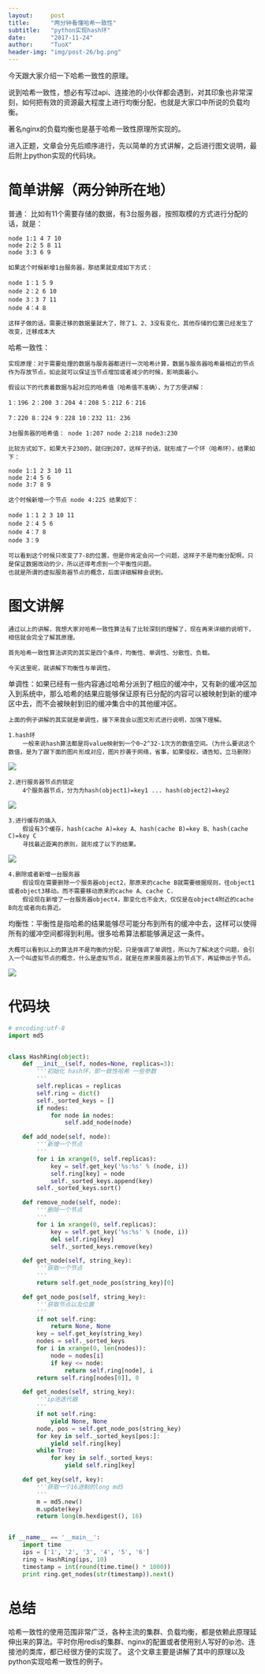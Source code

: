 ```yaml
---
layout:     post
title:      "两分钟看懂哈希一致性"
subtitle:   "python实现hash环"
date:       "2017-11-24"
author:     "TuoX"
header-img: "img/post-26/bg.png"
---
```


今天跟大家介绍一下哈希一致性的原理。

说到哈希一致性，想必有写过api、连接池的小伙伴都会遇到，对其印象也非常深刻，如何把有效的资源最大程度上进行均衡分配，也就是大家口中所说的负载均衡。

著名nginx的负载均衡也是基于哈希一致性原理所实现的。

进入正题，文章会分先后顺序进行，先以简单的方式讲解，之后进行图文说明，最后附上python实现的代码块。

# 简单讲解（两分钟所在地）

普通：
    比如有11个需要存储的数据，有3台服务器，按照取模的方式进行分配的话，就是：

    node 1:1 4 7 10
    node 2:2 5 8 11
    node 3:3 6 9
 
    如果这个时候新增1台服务器，那结果就变成如下方式：

    node 1：1 5 9
    node 2：2 6 10
    node 3：3 7 11
    node 4：4 8

    这样子做的话，需要迁移的数据量就大了，除了1、2、3没有变化，其他存储的位置已经发生了改变，迁移成本大

哈希一致性：

    实现原理：对于需要处理的数据与服务器都进行一次哈希计算，数据与服务器哈希最相近的节点作为存放节点，如此就可以保证当节点增加或者减少的时候，影响面最小。

    假设以下的代表着数据与起对应的哈希值（哈希值不准确），为了方便讲解：

    1：196 2：200 3：204 4：208 5：212 6：216

    7：220 8：224 9：228 10：232 11: 236

    3台服务器的哈希值： node 1:207 node 2:218 node3:230

    比较方式如下，如果大于230的，就归到207，这样子的话，就形成了一个环（哈希环），结果如下：

    node 1:1 2 3 10 11
    node 2:4 5 6
    node 3:7 8 9

    这个时候新增一个节点 node 4:225 结果如下：

    node 1：1 2 3 10 11
    node 2：4 5 6
    node 4：7 8
    node 3：9 

    可以看到这个时候只改变了7-8的位置，但是你肯定会问一个问题，这样子不是均衡分配啊，只是保证数据改动的少，所以还得考虑到一个平衡性问题。
    也就是所谓的虚拟服务器节点的概念，后面详细解释会说到。

# 图文讲解

    通过以上的讲解，我想大家对哈希一致性算法有了比较深刻的理解了，现在再来详细的说明下，相信就会完全了解其原理。

    首先哈希一致性算法讲究的其实是四个条件，均衡性、单调性、分散性、负载。

    今天这里呢，就讲解下均衡性与单调性。

单调性：如果已经有一些内容通过哈希分派到了相应的缓冲中，又有新的缓冲区加入到系统中，那么哈希的结果应能够保证原有已分配的内容可以被映射到新的缓冲区中去，而不会被映射到旧的缓冲集合中的其他缓冲区。

    上面的例子讲解的其实就是单调性，接下来我会以图文形式进行说明，加强下理解。

    1.hash环
        一般来说hash算法都是将value映射到一个0~2^32-1次方的数值空间。（为什么要说这个数值，是为了跟下面的图片形成对应，图片抄袭于网络，省事，如果侵权，请告知，立马删除）
![](/img/post-26/hash-ring.jpg)

    2.进行服务器节点的锁定
        4个服务器节点，分为为hash(object1)=key1 ... hash(object2)=key2
![](/img/post-26/position-server.jpg)

    3.进行缓存的插入
        假设有3个缓存，hash(cache A)=key A、hash(cache B)=key B、hash(cache C)=key C
        寻找最近距离的原则，就形成了以下的结果。
![](/img/post-26/position-cache.jpg)

    4.删除或者新增一台服务器
        假设现在需要删除一个服务器object2，那原来的cache B就需要根据规则，往object1或者object3移动。而不需要移动原来的cache A、cache C.
        假设现在新增了一台服务器object4，那变化也不会大，仅仅是在object4附近的cache B向左或者向右靠近。

均衡性：平衡性是指哈希的结果能够尽可能分布到所有的缓冲中去，这样可以使得所有的缓冲空间都得到利用。很多哈希算法都能够满足这一条件。

    大概可以看到以上的算法并不是均衡的分配，只是强调了单调性，所以为了解决这个问题，会引入一个叫虚拟节点的概念，什么是虚拟节点，就是在原来服务器上的节点下，再延伸出子节点。

![](/img/post-26/virtual-nodes.png)


# 代码块

```python
# encoding:utf-8
import md5


class HashRing(object):
    def __init__(self, nodes=None, replicas=3):
        '''初始化 hash环，即一致性哈希 一些参数
        '''
        self.replicas = replicas
        self.ring = dict()
        self._sorted_keys = []
        if nodes:
            for node in nodes:
                self.add_node(node)

    def add_node(self, node):
        '''新增一个节点
        '''
        for i in xrange(0, self.replicas):
            key = self.get_key('%s:%s' % (node, i))
            self.ring[key] = node
            self._sorted_keys.append(key)
        self._sorted_keys.sort()

    def remove_node(self, node):
        '''删除一个节点
        '''
        for i in xrange(0, self.replicas):
            key = self.get_key('%s:%s' % (node, i))
            del self.ring[key]
            self._sorted_keys.remove(key)

    def get_node(self, string_key):
        '''获取一个节点
        '''
        return self.get_node_pos(string_key)[0]

    def get_node_pos(self, string_key):
        '''获取节点以及位置
        '''
        if not self.ring:
            return None, None
        key = self.get_key(string_key)
        nodes = self._sorted_keys
        for i in xrange(0, len(nodes)):
            node = nodes[i]
            if key <= node:
                return self.ring[node], i
        return self.ring[nodes[0]], 0

    def get_nodes(self, string_key):
        '''ip池迭代器
        '''
        if not self.ring:
            yield None, None
        node, pos = self.get_node_pos(string_key)
        for key in self._sorted_keys[pos:]:
            yield self.ring[key]
        while True:
            for key in self._sorted_keys:
                yield self.ring[key]

    def get_key(self, key):
        '''获取一个16进制的long md5
        '''
        m = md5.new()
        m.update(key)
        return long(m.hexdigest(), 16)


if __name__ == '__main__':
    import time
    ips = ['1', '2', '3', '4', '5', '6']
    ring = HashRing(ips, 10)
    timestamp = int(round(time.time() * 1000))
    print ring.get_nodes(str(timestamp)).next()
```

# 总结

哈希一致性的使用范围非常广泛，各种主流的集群、负载均衡，都是依赖此原理延伸出来的算法。平时你用redis的集群、nginx的配置或者使用别人写好的ip池、连接池的类库，都已经很方便的实现了。
这个文章主要是讲解了其中的原理以及python实现哈希一致性的例子。